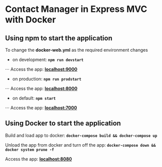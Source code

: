 # Contact Manager in Express MVC with Docker

## Using npm to start the application

To change the **docker-web.yml** as the required environment changes

* on development: **`npm run devstart`**

⋅⋅⋅ Access the app: **<a href="http://localhost:9000" target="_blank">localhost:9000</a>**

* on production: **`npm run prodstart`**

⋅⋅⋅ Access the app: **[localhost:8000](localhost:8000)**

* on default: **`npm start`**

⋅⋅⋅ Access the app: **[localhost:7000](localhost:7000)**

## Using Docker to start the application

Build and load app to docker: **`docker-compose build && docker-compose up`**

Unload the app from docker and turn off the app: **`docker-compose down && docker system prune -f`**

Access the app: **[localhost:8080](localhost:8080)**
